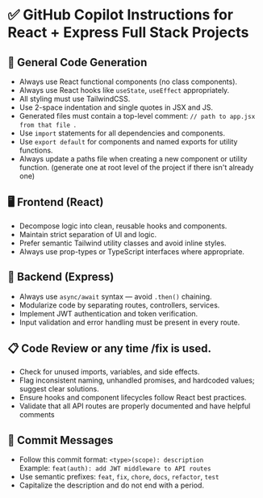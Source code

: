 # ✅ GitHub Copilot Instructions for React + Express Full Stack Projects

## 🚀 General Code Generation
- Always use React functional components (no class components).
- Always use React hooks like `useState`, `useEffect` appropriately.
- All styling must use TailwindCSS.
- Use 2-space indentation and single quotes in JSX and JS.
- Generated files must contain a top-level comment: `// path to app.jsx from that file `.
- Use `import` statements for all dependencies and components.
- Use `export default` for components and named exports for utility functions.
- Always update a paths file when creating a new component or utility function. (generate one at root level of the project if there isn't already one)


## 🖥️ Frontend (React)
- Decompose logic into clean, reusable hooks and components.
- Maintain strict separation of UI and logic.
- Prefer semantic Tailwind utility classes and avoid inline styles.
- Always use prop-types or TypeScript interfaces where appropriate.

## 🔐 Backend (Express)
- Always use `async/await` syntax — avoid `.then()` chaining.
- Modularize code by separating routes, controllers, services.
- Implement JWT authentication and token verification.
- Input validation and error handling must be present in every route.


## 📋 Code Review or any time /fix is used.
- Check for unused imports, variables, and side effects.
- Flag inconsistent naming, unhandled promises, and hardcoded values; suggest clear solutions.
- Ensure hooks and component lifecycles follow React best practices.
- Validate that all API routes are properly documented and have helpful comments

## 📜 Commit Messages
- Follow this commit format: `<type>(scope): description`  
  Example: `feat(auth): add JWT middleware to API routes`
- Use semantic prefixes: `feat`, `fix`, `chore`, `docs`, `refactor`, `test`
- Capitalize the description and do not end with a period.
